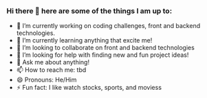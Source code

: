 ### Hi there 👋  here are some of the things I am up to:

<!--
**ntcasey/ntcasey** is a ✨ _special_ ✨ repository because its `README.md` (this file) appears on your GitHub profile.


Here are some ideas to get you started:
-->

- 🔭 I’m currently working on coding challenges, front and backend technologies.
- 🌱 I’m currently learning anything that excite me!
- 👯 I’m looking to collaborate on front and backend technologies
- 🤔 I’m looking for help with finding new and fun project ideas!
- 💬 Ask me about anything!
- 📫 How to reach me: tbd
- 😄 Pronouns: He/Him
- ⚡ Fun fact: I like watch stocks, sports, and moviess

